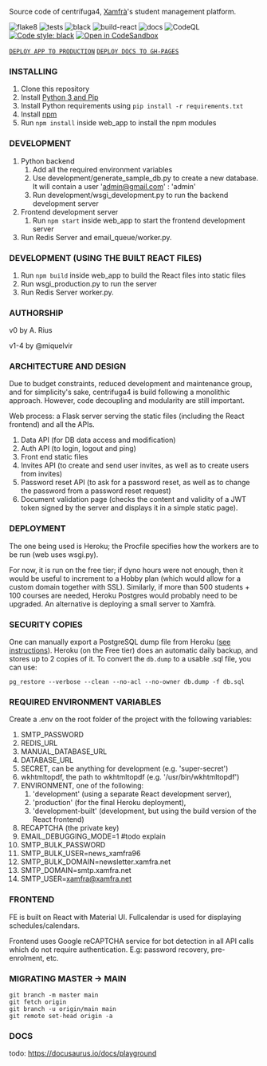Source code of centrífuga4, [Xamfrà](https://xamfra.net)'s student management platform.

![flake8](https://github.com/miquelvir/centrifuga4/actions/workflows/flake8.yml/badge.svg)
![tests](https://github.com/miquelvir/centrifuga4/actions/workflows/test.yml/badge.svg)
![black](https://github.com/miquelvir/centrifuga4/actions/workflows/black.yml/badge.svg)
![build-react](https://github.com/miquelvir/centrifuga4/actions/workflows/build-react.yml/badge.svg)
![docs](https://github.com/miquelvir/centrifuga4/actions/workflows/docs.yml/badge.svg)
![CodeQL](https://github.com/miquelvir/centrifuga4/actions/workflows/codeql-analysis.yml/badge.svg)
[![Code style: black](https://img.shields.io/badge/code%20style-black-000000.svg)](https://github.com/psf/black)
[![Open in CodeSandbox](https://img.shields.io/badge/Open%20in-CodeSandbox-blue?style=flat-square&logo=codesandbox)](https://githubbox.com/miquelvir/centrifuga4)


[`DEPLOY APP TO PRODUCTION`](https://github.com/miquelvir/centrifuga4/actions/workflows/deploy-heroku.yml)
[`DEPLOY DOCS TO GH-PAGES`](https://github.com/miquelvir/centrifuga4/actions/workflows/deploy-docs.yml)

### INSTALLING
1. Clone this repository
2. Install [Python 3 and Pip](https://www.python.org/downloads/)
3. Install Python requirements using `pip install -r requirements.txt`
4. Install [npm](https://www.npmjs.com/get-npm)
5. Run `npm install` inside web_app to install the npm modules

### DEVELOPMENT
1. Python backend
    1. Add all the required environment variables
    2. Use development/generate_sample_db.py to create a new database. It will contain a user 'admin@gmail.com' : 'admin'
    3. Run development/wsgi_development.py to run the backend development server
2. Frontend development server
    1. Run `npm start` inside web_app to start the frontend development server
3. Run Redis Server and email_queue/worker.py.

### DEVELOPMENT (USING THE BUILT REACT FILES)
1. Run `npm build` inside web_app to build the React files into static files
2. Run wsgi_production.py to run the server
3. Run Redis Server worker.py.

### AUTHORSHIP

v0 by A. Rius

v1-4 by @miquelvir

### ARCHITECTURE AND DESIGN

Due to budget constraints, reduced development and maintenance group, and for simplicity's sake, centrifuga4 is build
following a monolithic approach. However, code decoupling and modularity are still important.

Web process: a Flask server serving the static files (including the React frontend) and all the APIs.
   1. Data API (for DB data access and modification)
   2. Auth API (to login, logout and ping)
   3. Front end static files
   4. Invites API (to create and send user invites, as well as to create users from invites)
   5. Password reset API (to ask for a password reset, as well as to change the password from a password reset request)
   6. Document validation page (checks the content and validity of a JWT token signed by the server and displays it in a simple static page).

### DEPLOYMENT

The one being used is Heroku; the Procfile specifies how the workers are to be run (web uses wsgi.py).

For now, it is run on the free tier; if dyno hours were not enough, then it would be useful to increment to a Hobby plan
(which would allow for a custom domain together with SSL). Similarly, if more than 500 students + 100 courses are needed,
Heroku Postgres would probably need to be upgraded. An alternative is deploying a small server to Xamfrà.

### SECURITY COPIES

One can manually export a PostgreSQL dump file from Heroku ([see instructions](https://devcenter.heroku.com/articles/heroku-postgres-import-export)).
Heroku (on the Free tier) does an automatic daily backup, and stores up to 2 copies of it. To convert the `db.dump` to a usable .sql file,
you can use:

`pg_restore --verbose --clean --no-acl --no-owner db.dump -f db.sql`


### REQUIRED ENVIRONMENT VARIABLES

Create a .env on the root folder of the project with the following variables:
1. SMTP_PASSWORD
2. REDIS_URL
3. MANUAL_DATABASE_URL
4. DATABASE_URL
5. SECRET, can be anything for development (e.g. 'super-secret')
6. wkhtmltopdf, the path to wkhtmltopdf (e.g. '/usr/bin/wkhtmltopdf')
7. ENVIRONMENT, one of the following:
   1. 'development' (using a separate React development server),
   2. 'production' (for the final Heroku deployment),
   3. 'development-built' (development, but using the build version of the React frontend)
8. RECAPTCHA (the private key)
9. EMAIL_DEBUGGING_MODE=1  #todo explain
10. SMTP_BULK_PASSWORD
11. SMTP_BULK_USER=news_xamfra96
12. SMTP_BULK_DOMAIN=newsletter.xamfra.net
13. SMTP_DOMAIN=smtp.xamfra.net
14. SMTP_USER=xamfra@xamfra.net

### FRONTEND

FE is built on React with Material UI. Fullcalendar is used for displaying schedules/calendars.

Frontend uses Google reCAPTCHA service for bot detection in all API calls which do not require authentication. E.g:
password recovery, pre-enrolment, etc.


### MIGRATING MASTER -> MAIN
```
git branch -m master main
git fetch origin
git branch -u origin/main main
git remote set-head origin -a
```

### DOCS
todo: https://docusaurus.io/docs/playground
